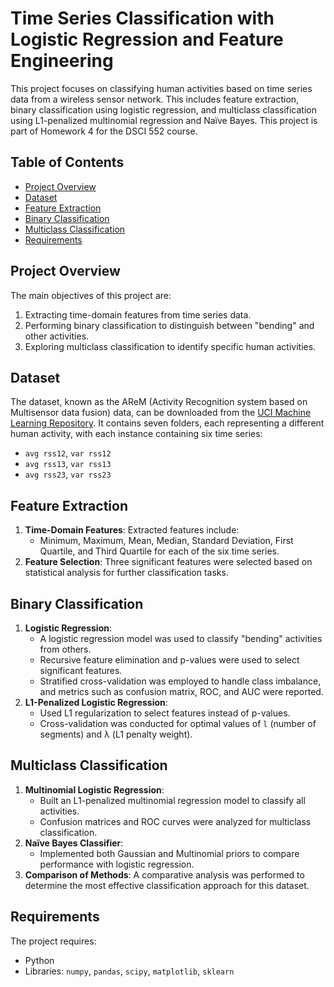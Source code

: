 # Time Series Classification with Logistic Regression and Feature Engineering

This project focuses on classifying human activities based on time series data from a wireless sensor network. This includes feature extraction, binary classification using logistic regression, and multiclass classification using L1-penalized multinomial regression and Naïve Bayes. This project is part of Homework 4 for the DSCI 552 course.

## Table of Contents
- [Project Overview](#project-overview)
- [Dataset](#dataset)
- [Feature Extraction](#feature-extraction)
- [Binary Classification](#binary-classification)
- [Multiclass Classification](#multiclass-classification)
- [Requirements](#requirements)

## Project Overview
The main objectives of this project are:
1. Extracting time-domain features from time series data.
2. Performing binary classification to distinguish between "bending" and other activities.
3. Exploring multiclass classification to identify specific human activities.

## Dataset
The dataset, known as the AReM (Activity Recognition system based on Multisensor data fusion) data, can be downloaded from the [UCI Machine Learning Repository](https://archive.ics.uci.edu/ml/datasets/Activity+Recognition+system+based+on+Multisensor+data+fusion). It contains seven folders, each representing a different human activity, with each instance containing six time series:
- `avg rss12`, `var rss12`
- `avg rss13`, `var rss13`
- `avg rss23`, `var rss23`

## Feature Extraction
1. **Time-Domain Features**: Extracted features include:
   - Minimum, Maximum, Mean, Median, Standard Deviation, First Quartile, and Third Quartile for each of the six time series.
2. **Feature Selection**: Three significant features were selected based on statistical analysis for further classification tasks.

## Binary Classification
1. **Logistic Regression**:
   - A logistic regression model was used to classify "bending" activities from others.
   - Recursive feature elimination and p-values were used to select significant features.
   - Stratified cross-validation was employed to handle class imbalance, and metrics such as confusion matrix, ROC, and AUC were reported.
2. **L1-Penalized Logistic Regression**:
   - Used L1 regularization to select features instead of p-values.
   - Cross-validation was conducted for optimal values of `l` (number of segments) and λ (L1 penalty weight).

## Multiclass Classification
1. **Multinomial Logistic Regression**:
   - Built an L1-penalized multinomial regression model to classify all activities.
   - Confusion matrices and ROC curves were analyzed for multiclass classification.
2. **Naïve Bayes Classifier**:
   - Implemented both Gaussian and Multinomial priors to compare performance with logistic regression.
3. **Comparison of Methods**: A comparative analysis was performed to determine the most effective classification approach for this dataset.

## Requirements
The project requires:
- Python
- Libraries: `numpy`, `pandas`, `scipy`, `matplotlib`, `sklearn`